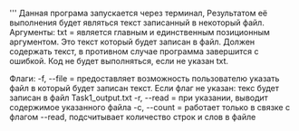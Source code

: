 ''' Данная програма запускается через терминал,
Результатом её выполнения будет являться текст записанный в некоторый файл.
Аргументы:
txt = является главным и единственным позиционным аргументом. Это текст который будет записан в файл.
    Должен содержать текст, в противном случае программа завершится с ошибкой. 
    Код не будет выполняться, если не указан txt.
     
Флаги:
 -f, --file = предоставляет возможность пользователю указать файл в который будет записан текст.
    Если флаг не указан: текс будет записан в файл Task1_output.txt
 -r, --read = при указании, выводит содержимое указанного файла
 -c, --count = работает только в связке с флагом --read, подсчитывает количество строк и слов в файле 
